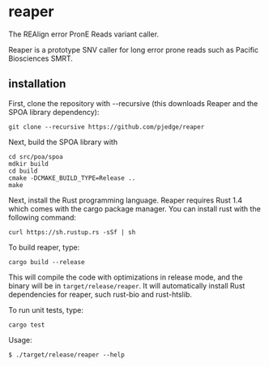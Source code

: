 # reaper
The REAlign error PronE Reads variant caller.

Reaper is a prototype SNV caller for long error prone reads such as Pacific Biosciences SMRT.

## installation
First, clone the repository with --recursive (this downloads Reaper and the SPOA library dependency):
```
git clone --recursive https://github.com/pjedge/reaper
```
Next, build the SPOA library with 
```
cd src/poa/spoa
mdkir build
cd build
cmake -DCMAKE_BUILD_TYPE=Release ..
make
```
Next, install the Rust programming language. Reaper requires Rust 1.4 which comes with the cargo package manager. You can install rust with the following command:
```
curl https://sh.rustup.rs -sSf | sh
```
To build reaper, type:
```
cargo build --release
```
This will compile the code with optimizations in release mode, and the binary will be
in ```target/release/reaper```. It will automatically install Rust dependencies for reaper,
such rust-bio and rust-htslib.

To run unit tests, type:
```
cargo test
```

Usage:
```
$ ./target/release/reaper --help
```
